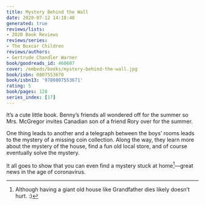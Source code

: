 ```yaml
---
title: Mystery Behind the Wall
date: 2020-07-12 14:18:48
generated: true
reviews/lists:
- 2020 Book Reviews
reviews/series:
- The Boxcar Children
reviews/authors:
- Gertrude Chandler Warner
book/goodreads_id: 460607
cover: /embeds/books/mystery-behind-the-wall.jpg
book/isbn: 0807553670
book/isbn13: '9780807553671'
rating: 5
book/pages: 128
series_index: [17]
---
```

It’s a cute little book. Benny’s friends all wondered off for the summer so Mrs. McGregor invites Canadian son of a friend Rory over for the summer.  

One thing leads to another and a telegraph between the boys’ rooms leads to the mystery of a missing coin collection. Along the way, they learn more about the mystery of the house, find a fun old local store, and of course eventually solve the mystery.  

<!--more-->

It all goes to show that you can even find a mystery stuck at home[^ish]—great news in the age of coronavirus.  

[^ish]: Although having a giant old house like Grandfather dies likely doesn’t hurt. :)